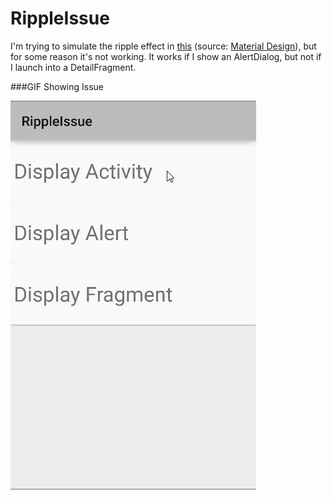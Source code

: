 # RippleIssue

I'm trying to simulate the ripple effect in [this](https://developer.android.com/design/material/videos/ContactsAnim.mp4) (source: [Material Design](https://developer.android.com/design/material/index.html)),  but for some reason it's not working.  It works if I show an AlertDialog, but not if I launch into a DetailFragment.

###GIF Showing Issue

![Video Walkthrough](img/ripple-issue.gif)
